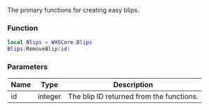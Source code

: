 The primary functions for creating easy blips.

### Function
```lua
local Blips = WXSCore.Blips
Blips:RemoveBlip(id)
```

### Parameters
| Name | Type | Description |
| --- | --- | --- |
| id | integer | The blip ID returned from the functions. |